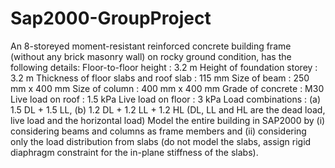 # Sap2000-GroupProject
An 8-storeyed moment-resistant reinforced concrete building frame (without any brick masonry wall) on rocky ground condition, has the following details:
Floor-to-floor height : 3.2 m
Height of foundation storey : 3.2 m
Thickness of floor slabs and roof slab : 115 mm
Size of beam : 250 mm x 400 mm
Size of column : 400 mm x 400 mm
Grade of concrete : M30
Live load on roof : 1.5 kPa
Live load on floor : 3 kPa
Load combinations : (a) 1.5 DL + 1.5 LL, (b) 1.2 DL + 1.2 LL + 1.2 HL
(DL, LL and HL are the dead load, live load and the horizontal load)
Model the entire building in SAP2000 by (i) considering beams and columns as frame members and (ii) considering only the load distribution from slabs (do not model the slabs, assign rigid diaphragm constraint for the in-plane stiffness of the slabs).
